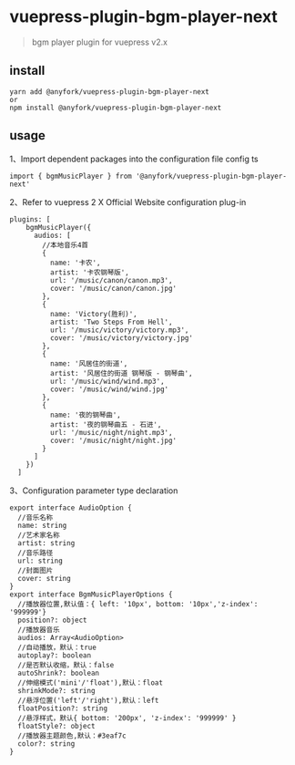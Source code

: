 # vuepress-plugin-bgm-player-next

> bgm player plugin for vuepress v2.x

## install

```
yarn add @anyfork/vuepress-plugin-bgm-player-next
or
npm install @anyfork/vuepress-plugin-bgm-player-next
```

## usage

1、Import dependent packages into the configuration file config ts

```
import { bgmMusicPlayer } from '@anyfork/vuepress-plugin-bgm-player-next'
```

2、Refer to vuepress 2 X Official Website configuration plug-in

```
plugins: [
    bgmMusicPlayer({
      audios: [
        //本地音乐4首
        {
          name: '卡农',
          artist: '卡农钢琴版',
          url: '/music/canon/canon.mp3',
          cover: '/music/canon/canon.jpg'
        },
        {
          name: 'Victory(胜利)',
          artist: 'Two Steps From Hell',
          url: '/music/victory/victory.mp3',
          cover: '/music/victory/victory.jpg'
        },
        {
          name: '风居住的街道',
          artist: '风居住的街道 钢琴版 - 钢琴曲',
          url: '/music/wind/wind.mp3',
          cover: '/music/wind/wind.jpg'
        },
        {
          name: '夜的钢琴曲',
          artist: '夜的钢琴曲五 - 石进',
          url: '/music/night/night.mp3',
          cover: '/music/night/night.jpg'
        }
      ]
    })
  ]

```

3、Configuration parameter type declaration

```
export interface AudioOption {
  //音乐名称
  name: string
  //艺术家名称
  artist: string
  //音乐路径
  url: string
  //封面图片
  cover: string
}
export interface BgmMusicPlayerOptions {
  //播放器位置,默认值：{ left: '10px', bottom: '10px','z-index': '999999'}
  position?: object
  //播放器音乐
  audios: Array<AudioOption>
  //自动播放，默认：true
  autoplay?: boolean
  //是否默认收缩，默认：false
  autoShrink?: boolean
  //伸缩模式('mini'/'float'),默认：float
  shrinkMode?: string
  //悬浮位置('left'/'right'),默认：left
  floatPosition?: string
  //悬浮样式，默认{ bottom: '200px', 'z-index': '999999' }
  floatStyle?: object
  //播放器主题颜色,默认：#3eaf7c
  color?: string
}

```
